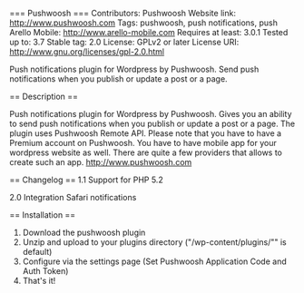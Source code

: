 === Pushwoosh ===
Contributors: Pushwoosh
Website link: http://www.pushwoosh.com
Tags: pushwoosh, push notifications, push
Arello Mobile: http://www.arello-mobile.com
Requires at least: 3.0.1
Tested up to: 3.7
Stable tag: 2.0
License: GPLv2 or later
License URI: http://www.gnu.org/licenses/gpl-2.0.html

Push notifications plugin for Wordpress by Pushwoosh. Send push notifications when you publish or update a post or a page.

== Description ==

Push notifications plugin for Wordpress by Pushwoosh.
Gives you an ability to send push notifications when you publish or update a post or a page.
The plugin uses Pushwoosh Remote API. Please note that you have to have a Premium account on Pushwoosh.
You have to have mobile app for your wordpress website as well. There are quite a few providers that allows to create such an app.
http://www.pushwoosh.com

== Changelog ==
1.1 Support for PHP 5.2

2.0 Integration Safari notifications

== Installation ==

1. Download the pushwoosh plugin
2. Unzip and upload to your plugins directory ("/wp-content/plugins/"" is default)
3. Configure via the settings page (Set Pushwoosh Application Code and Auth Token)
4. That's it!
